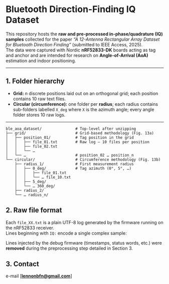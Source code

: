 # Bluetooth Direction-Finding IQ Dataset

This repository hosts the **raw and pre-processed in-phase/quadrature (IQ) samples** collected for the paper *“A 12-Antenna Rectangular Array Dataset for Bluetooth Direction Finding”* (submitted to IEEE Access, 2025).  
The data were captured with Nordic **nRF52833-DK** boards acting as tag and anchor and are intended for research on **Angle-of-Arrival (AoA)** estimation and indoor positioning.

---

## 1. Folder hierarchy


- **Grid:** *n* discrete positions laid out on an orthogonal grid; each position contains 10 raw text files.  
- **Circular (circumference):** one folder per **radius**; each radius contains sub-folders labelled `X_deg` where `X` is the azimuth angle; every angle folder stores 10 raw logs.

---
```text
ble_aoa_dataset/               # Top-level after unzipping
├── grid/                      # Grid-based methodology (Fig. 13a)
│   ├── position_01/           # Tag position in the grid
│   │   ├── file_01.txt        # Raw log — 10 files per position
│   │   ├── file_02.txt
│   │   └── …
│   └── …                      # position_02 … position_n
└── circular/                  # Circumference methodology (Fig. 13b)
    ├── radius_1/              # First measurement radius
    │   ├── 0_deg/             # Tag azimuth (0°, 5°, …)
    │   │   ├── file_01.txt
    │   │   └── … file_10.txt
    │   ├── 5_deg/
    │   └── … 360_deg/
    ├── radius_2/
    └── … radius_n/
```    
## 2. Raw file format

Each `file_XX.txt` is a plain UTF-8 log generated by the firmware running on the nRF52833 receiver.  
Lines beginning with `IQ:` encode a single complex sample:


Lines injected by the debug firmware (timestamps, status words, etc.) were **removed** during the preprocessing step detailed in Section 3.


## 3. Contact

e-mail [**lennonbfn@gmail.com**]


